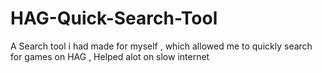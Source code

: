 # HAG-Quick-Search-Tool
A Search tool i had made for myself , which allowed me to quickly search for games on HAG , Helped alot on slow internet
